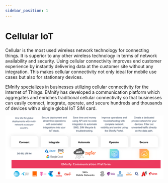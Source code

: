 ```yaml
---
sidebar_position: 1
---
```


# Cellular IoT

Cellular is the most used wireless network technology for connecting things. It is superior to any other wireless technology in terms of network availability and security. Using cellular connectivity improves end customer experience by instantly delivering data at the customer site without any integration. This makes cellular connectivity not only ideal for mobile use cases but also for stationary devices.

EMnify specializes in businesses utilizing cellular connectivity for the Internet of Things. EMnify has developed a communication platform which aggregates and enriches traditional cellular connectivity so that businesses can easily connect, integrate, operate, and secure hundreds and thousands of devices with a single global IoT SIM card.

![EMnify Communication Platform](./assets/Cellular_IoT.png)